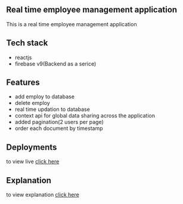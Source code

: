 ## Real time employee management application

This is a real time employee management application

## Tech stack

 - reactjs
 - firebase v9(Backend as a serice)

## Features

 - add employ to database
 - delete employ
 - real time updation to database
 - context api for global data sharing across the application
 - added pagination(2 users per page)
 - order each document by timestamp

## Deployments

to view live [click here](https://realtime-employee-management.vercel.app/)

## Explanation

to view explanation [click here](https://youtu.be/cF5kCvxIRl0)